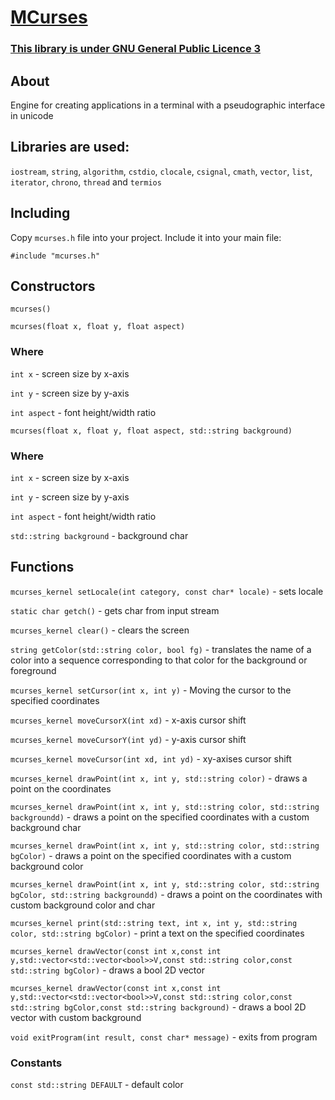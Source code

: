 # [MCurses](https://github.com/mrybs/mcurses/blob/main/mcurses_kernel.h)
### [This library is under GNU General Public Licence 3](https://github.com/mrybs/mcurses/blob/main/LICENSE)
## About
Engine for creating applications in a terminal with a pseudographic interface in unicode
## Libraries are used:
`iostream`, `string`, `algorithm`, `cstdio`, `clocale`,
`csignal`, `cmath`, `vector`, `list`, `iterator`, `chrono`, `thread` and `termios`
## Including
Copy `mcurses.h` file into your project. Include it into your main file:

`#include "mcurses.h"`
## Constructors
`mcurses()`

`mcurses(float x, float y, float aspect)`
### Where
`int x` - screen size by x-axis

`int y` - screen size by y-axis

`int aspect` - font height/width ratio

`mcurses(float x, float y, float aspect, std::string background)`
### Where
`int x` - screen size by x-axis

`int y` - screen size by y-axis

`int aspect` - font height/width ratio

`std::string background` - background char
## Functions
`mcurses_kernel setLocale(int category, const char* locale)` - sets locale

`static char getch()` - gets char from input stream

`mcurses_kernel clear()` - clears the screen

`string getColor(std::string color, bool fg)` - translates the name
of a color into a sequence corresponding to that color for the
background or foreground

`mcurses_kernel setCursor(int x, int y)` - Moving the cursor to
the specified coordinates

`mcurses_kernel moveCursorX(int xd)` - x-axis cursor shift

`mcurses_kernel moveCursorY(int yd)` - y-axis cursor shift

`mcurses_kernel moveCursor(int xd, int yd)` - xy-axises cursor shift

`mcurses_kernel drawPoint(int x, int y, std::string color)` - draws a point on
the coordinates

`mcurses_kernel drawPoint(int x, int y, std::string color, std::string backgroundd)` -
draws a point on the specified coordinates with a custom background char

`mcurses_kernel drawPoint(int x, int y, std::string color, std::string bgColor)` -
draws a point on the specified coordinates with a custom background color

`mcurses_kernel drawPoint(int x, int y, std::string color, std::string bgColor, std::string backgroundd)` -
draws a point on the coordinates with custom background color and char

`mcurses_kernel print(std::string text, int x, int y, std::string color, std::string bgColor)` -
print a text on the specified coordinates

`mcurses_kernel drawVector(const int x,const int y,std::vector<std::vector<bool>>V,const std::string color,const std::string bgColor)` -
draws a bool 2D vector

`mcurses_kernel drawVector(const int x,const int y,std::vector<std::vector<bool>>V,const std::string color,const std::string bgColor,const std::string background)` -
draws a bool 2D vector with custom background

`void exitProgram(int result, const char* message)` - exits from program

### Constants
`const std::string DEFAULT` - default color
